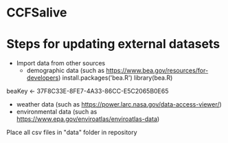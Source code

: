 # CCFSalive
# Steps for updating external datasets


- Import data from other sources
  - demographic data (such as https://www.bea.gov/resources/for-developers)
  install.packages('bea.R')
    library(bea.R)
  
 beaKey <- 37F8C33E-8FE7-4A33-86CC-E5C2065B0E65
  
  - weather data (such as https://power.larc.nasa.gov/data-access-viewer/)
  - environmental data (such as https://www.epa.gov/enviroatlas/enviroatlas-data)
  
Place all csv files in "data" folder in repository